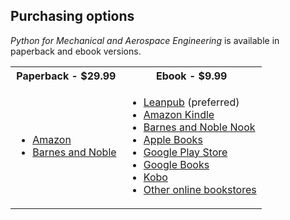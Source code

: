 <h2>Purchasing options</h2>

<i>Python for Mechanical and Aerospace Engineering</i> is available in paperback and ebook versions.

<table>
  <tr>
    <th>Paperback - $29.99</th>
    <th>Ebook - $9.99</th>
  </tr>
  <tr>
    <td>
      <ul>
        <li><a href="https://smile.amazon.com/dp/1736060619">Amazon</a></li>
        <li><a href="https://www.barnesandnoble.com/w/python-for-mechanical-and-aerospace-engineering-alex-kenan/1138022875?ean=9781736060629">Barnes and Noble</a></li>
      </ul>
    </td>
    <td>
      <ul>
        <!--<li><a href="https://pymae.pythonanywhere.com/store.html">Direct Download</a> (preferred)</li>-->
        <li><a href="https://leanpub.com/pymae">Leanpub</a> (preferred)</li>
        <li><a href="https://smile.amazon.com/dp/B08MQY1DJC">Amazon Kindle</a></li>
        <li><a href="https://www.barnesandnoble.com/w/python-for-mechanical-and-aerospace-engineering-alex-kenan/1138022875?ean=2940162705659">Barnes and Noble Nook</a></li>
        <li><a href="https://books.apple.com/us/book/python-for-mechanical-and-aerospace-engineering/id1538845575?ls=1">Apple Books</a></li>
        <li><a href="https://play.google.com/store/books/details?id=SkgFEAAAQBAJ">Google Play Store</a></li>
        <li><a href="http://books.google.com/books/about?id=SkgFEAAAQBAJ">Google Books</a></li>
        <li><a href="https://www.kobo.com/us/en/ebook/python-for-mechanical-and-aerospace-engineering">Kobo</a></li>
        <li><a href="https://books2read.com/u/4jLLov">Other online bookstores</a></li>
      </ul>
    </td>
  </tr>
</table>
